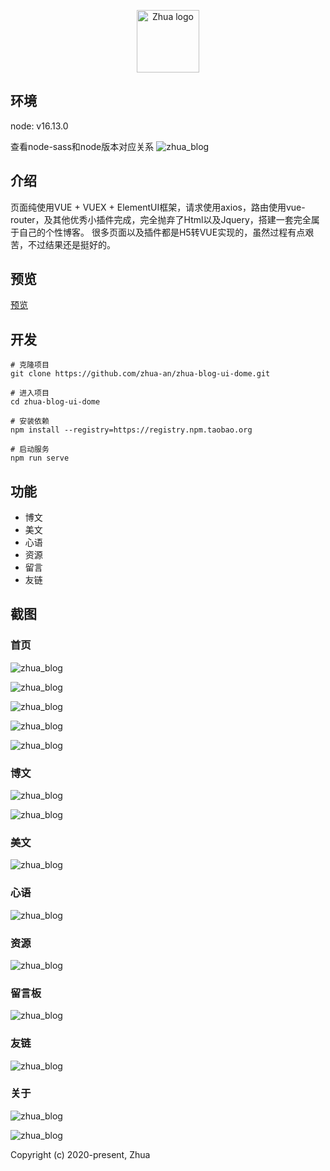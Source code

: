 
<p align="center"><a href="https://www.******.com" target="_blank" rel="noopener noreferrer"><img width="100" src="https://www.******.com/favicon.ico" alt="Zhua logo"></a></p>

## 环境

node: v16.13.0

查看node-sass和node版本对应关系
![zhua_blog](src/assets/img/node跟node-sass版本对应关系.png)

## 介绍

页面纯使用VUE + VUEX + ElementUI框架，请求使用axios，路由使用vue-router，及其他优秀小插件完成，完全抛弃了Html以及Jquery，搭建一套完全属于自己的个性博客。 很多页面以及插件都是H5转VUE实现的，虽然过程有点艰苦，不过结果还是挺好的。


## 预览

[预览](https://zhua-an.github.io/zhua-blog-ui-dome)

## 开发

```
# 克隆项目
git clone https://github.com/zhua-an/zhua-blog-ui-dome.git

# 进入项目
cd zhua-blog-ui-dome

# 安装依赖
npm install --registry=https://registry.npm.taobao.org

# 启动服务
npm run serve

```
## 功能
- 博文
- 美文
- 心语
- 资源
- 留言
- 友链


## 截图

### 首页
![zhua_blog](src/assets/img/picture/zhua_blog_01.png)

![zhua_blog](src/assets/img/picture/zhua_blog_02.png)

![zhua_blog](src/assets/img/picture/zhua_blog_03.png)

![zhua_blog](src/assets/img/picture/zhua_blog_04.png)

![zhua_blog](src/assets/img/picture/zhua_blog_05.png)

### 博文

![zhua_blog](src/assets/img/picture/zhua_blog_06.png)

![zhua_blog](src/assets/img/picture/zhua_blog_07.png)

### 美文

![zhua_blog](src/assets/img/picture/zhua_blog_08.png)

### 心语

![zhua_blog](src/assets/img/picture/zhua_blog_09.png)

### 资源

![zhua_blog](src/assets/img/picture/zhua_blog_10.png)

### 留言板

![zhua_blog](src/assets/img/picture/zhua_blog_11.png)

### 友链

![zhua_blog](src/assets/img/picture/zhua_blog_12.png)

### 关于

![zhua_blog](src/assets/img/picture/zhua_blog_13.png)

![zhua_blog](src/assets/img/picture/zhua_blog_14.png)


Copyright (c) 2020-present, Zhua
